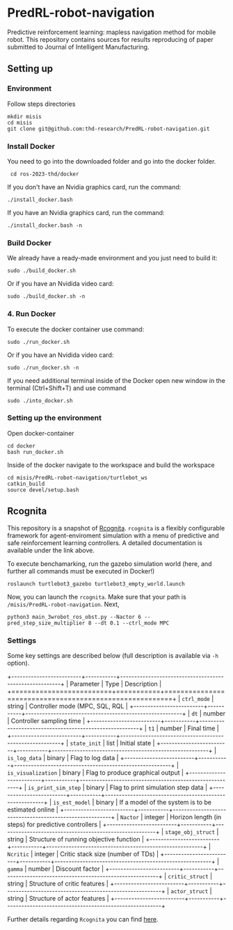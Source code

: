 # PredRL-robot-navigation

Predictive reinforcement learning: mapless navigation method for mobile robot.
This repository contains sources for results reproducing of paper submitted to Journal of Intelligent Manufacturing.

## Setting up

### Environment

Follow steps directories

```
mkdir misis
cd misis
git clone git@github.com:thd-research/PredRL-robot-navigation.git
```

### Install Docker

You need to go into the downloaded folder and go into the docker folder.



``` cd ros-2023-thd/docker```
    

If you don't have an Nvidia graphics card, run the command:

    
```./install_docker.bash```
    
    
If you have an Nvidia graphics card, run the command:

   
   ```./install_docker.bash -n```
   
    
### Build Docker
We already have a ready-made environment and you just need to build it:

```sudo ./build_docker.sh```
    
Or if you have an Nvidida video card:

 ```sudo ./build_docker.sh -n```

### 4. Run Docker

To execute the docker container use command:

   
   ```sudo ./run_docker.sh```

Or if you have an Nvidida video card:

  
  ```sudo ./run_docker.sh -n```

    
If you need additional terminal inside of the Docker open new window in the terminal (Ctrl+Shift+T) and use command

    
    sudo ./into_docker.sh
    

### Setting up the environment

Open docker-container

```
cd docker
bash run_docker.sh 
```

Inside of the docker navigate to the workspace and build the workspace

```
cd misis/PredRL-robot-navigation/turtlebot_ws
catkin_build
source devel/setup.bash
```

## Rcognita

This repository is a snapshot of [Rcognita](https://github.com/AIDynamicAction/rcognita.git).
```rcognita``` is a flexibly configurable framework for agent-enviroment simulation with a menu of predictive and safe reinforcement learning controllers. A detailed documentation is available under the link above.

To execute benchamarking, run the gazebo simulation world (here, and further all commands must be executed in Docker!)

```
roslaunch turtlebot3_gazebo turtlebot3_empty_world.launch
```

Now, you can launch the ```rcognita```. Make sure that your path is ```/misis/PredRL-robot-navigation```. 
Next,

```cd rcognita/presets
python3 main_3wrobot_ros_obst.py --Nactor 6 --pred_step_size_multiplier 8 --dt 0.1 --ctrl_mode MPC
```

### Settings

Some key settings are described below (full description is available via
``-h`` option).

+-------------------------+-----------+--------------------------------------------------------+
| Parameter               | Type      | Description                                            |
+=========================+===========+========================================================+
| ``ctrl_mode``           | string    | Controller mode  (MPC, SQL, RQL                        |
+-------------------------+-----------+--------------------------------------------------------+
| ``dt``                  | number    | Controller sampling time                               |
+-------------------------+-----------+--------------------------------------------------------+
| ``t1``                  | number    | Final time                                             |
+-------------------------+-----------+--------------------------------------------------------+
| ``state_init``          | list      | Initial state                                          |
+-------------------------+-----------+--------------------------------------------------------+
| ``is_log_data``         | binary    | Flag to log data                                       |
+-------------------------+-----------+--------------------------------------------------------+
| ``is_visualization``    | binary    | Flag to produce graphical output                       |
+-------------------------+-----------+--------------------------------------------------------+
| ``is_print_sim_step``   | binary    | Flag to print simulation step data                     |
+-------------------------+-----------+--------------------------------------------------------+
| ``is_est_model``        | binary    | If a model of the system is to be estimated online     |
+-------------------------+-----------+--------------------------------------------------------+
| ``Nactor``              | integer   | Horizon length (in steps) for predictive controllers   |
+-------------------------+-----------+--------------------------------------------------------+
| ``stage_obj_struct``    | string    | Structure of running objective function                |
+-------------------------+-----------+--------------------------------------------------------+
| ``Ncritic``             | integer   | Critic stack size (number of TDs)                      |
+-------------------------+-----------+--------------------------------------------------------+
| ``gamma``               | number    | Discount factor                                        |
+-------------------------+-----------+--------------------------------------------------------+
| ``critic_struct``       | string    | Structure of critic features                           |
+-------------------------+-----------+--------------------------------------------------------+
| ``actor_struct``        | string    | Structure of actor features                            |
+-------------------------+-----------+--------------------------------------------------------+


Further details regarding ```Rcognita``` you can find [here](https://github.com/thd-research/PredRL-robot-navigation/tree/main/rcognita).